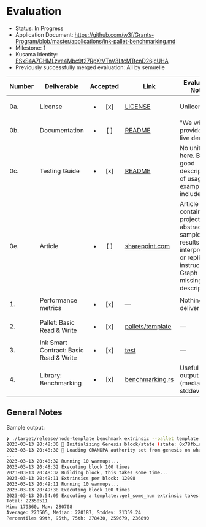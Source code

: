 # Evaluation

- Status: In Progress
- Application Document:  https://github.com/w3f/Grants-Program/blob/master/applications/ink-pallet-benchmarking.md
- Milestone: 1
- Kusama Identity: [ESxS4A7GHMLzve4Mbc9t27RpXtVTnV3LtcMTtcnD26jcUHA](https://polkascan.io/pre/kusama/account/ESxS4A7GHMLzve4Mbc9t27RpXtVTnV3LtcMTtcnD26jcUHA)
- Previously successfully merged evaluation: All by semuelle

| Number | Deliverable | Accepted | Link | Evaluation Notes |
| ------ | ----------- | :------: | ---- |----------------- |
| 0a. | License | <ul><li>[x] </li></ul> | [LICENSE](https://github.com/Nikhil-Desai-Talentica/substrate-node-template-benchmarking/blob/17be56bb0b3d3e209c97877854b7c2b8ed103513/LICENSE) | Unlicense |
| 0b. | Documentation | <ul><li>[ ] </li></ul> | [README](https://github.com/Nikhil-Desai-Talentica/substrate-node-template-benchmarking/blob/3d3614768695af687fe2e0cf931a6bd5af7472e6/README.md) | "We will provide [...] a live demo." |
| 0c. | Testing Guide | <ul><li>[x] </li></ul> | [README](https://github.com/Nikhil-Desai-Talentica/substrate-node-template-benchmarking/tree/3d3614768695af687fe2e0cf931a6bd5af7472e6#pallet-extrinsic-benchmarking) | No unit tests here. But good description of usage and examples included. |
| 0e. | Article | <ul><li>[ ] </li></ul> | [sharepoint.com](https://talenticaall-my.sharepoint.com/:w:/g/personal/nikhil_desai_talentica_com/EcPSsxTWE5dBnOZS81uspkwBIIHoGI1RvAs6E0ETBsGiDg?e=NEtqmT) | Article contains project abstract and sample results. No interpretation or replication instructions. Graph missing axis descriptions. |
| 1.  | Performance metrics | <ul><li>[x] </li></ul> | — | Nothing to deliver here. |
| 2.  | Pallet: Basic Read & Write | <ul><li>[x] </li></ul> | [pallets/template](https://github.com/Nikhil-Desai-Talentica/substrate-node-template-benchmarking/tree/3d3614768695af687fe2e0cf931a6bd5af7472e6/pallets/template) | — |
| 3.  | Ink Smart Contract: Basic Read & Write | <ul><li>[x] </li></ul> | [test](https://github.com/Nikhil-Desai-Talentica/substrate-node-template-benchmarking/tree/3d3614768695af687fe2e0cf931a6bd5af7472e6/test) | — |
| 4. | Library: Benchmarking | <ul><li>[x] </li></ul> | [benchmarking.rs](https://github.com/Nikhil-Desai-Talentica/substrate-node-template-benchmarking/blob/3d3614768695af687fe2e0cf931a6bd5af7472e6/node/src/benchmarking.rs) | Useful output (median, stddev, etc.) |


## General Notes

Sample output:

```sh
❯ ./target/release/node-template benchmark extrinsic --pallet template --extrinsic get_some_num
2023-03-13 20:48:30 🔨 Initializing Genesis block/state (state: 0x78fb…e8a3, header-hash: 0xf244…1983)    
2023-03-13 20:48:30 👴 Loading GRANDPA authority set from genesis on what appears to be first startup.    
...
2023-03-13 20:48:32 Running 10 warmups...    
2023-03-13 20:48:32 Executing block 100 times    
2023-03-13 20:48:32 Building block, this takes some time...    
2023-03-13 20:49:11 Extrinsics per block: 12098    
2023-03-13 20:49:11 Running 10 warmups...    
2023-03-13 20:49:38 Executing block 100 times    
2023-03-13 20:54:09 Executing a template::get_some_num extrinsic takes[ns]:
Total: 22350511
Min: 179360, Max: 280708
Average: 223505, Median: 220187, Stddev: 21359.24
Percentiles 99th, 95th, 75th: 278430, 259679, 236890
```
